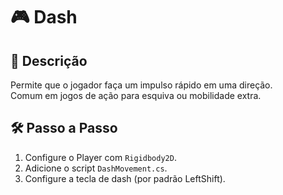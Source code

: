 # 🎮 Dash

## 📖 Descrição
Permite que o jogador faça um impulso rápido em uma direção.  
Comum em jogos de ação para esquiva ou mobilidade extra.

## 🛠️ Passo a Passo
1. Configure o Player com `Rigidbody2D`.
2. Adicione o script `DashMovement.cs`.
3. Configure a tecla de dash (por padrão LeftShift).